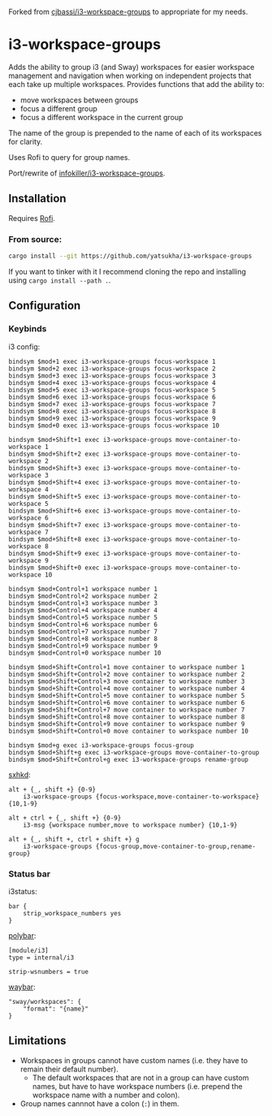 Forked from [cjbassi/i3-workspace-groups](https://github.com/cjbassi/i3-workspace-groups) to appropriate for my needs.

# i3-workspace-groups

Adds the ability to group i3 (and Sway) workspaces for easier workspace management and navigation when working on independent projects that each take up multiple workspaces. Provides functions that add the ability to:

- move workspaces between groups
- focus a different group
- focus a different workspace in the current group

The name of the group is prepended to the name of each of its workspaces for clarity.

Uses Rofi to query for group names.

Port/rewrite of [infokiller/i3-workspace-groups](https://github.com/infokiller/i3-workspace-groups).

## Installation

Requires [Rofi](https://github.com/DaveDavenport/rofi).

### From source:

```bash
cargo install --git https://github.com/yatsukha/i3-workspace-groups
```

If you want to tinker with it I recommend cloning the repo and installing using `cargo install --path .`.

## Configuration

### Keybinds

i3 config:

```
bindsym $mod+1 exec i3-workspace-groups focus-workspace 1
bindsym $mod+2 exec i3-workspace-groups focus-workspace 2
bindsym $mod+3 exec i3-workspace-groups focus-workspace 3
bindsym $mod+4 exec i3-workspace-groups focus-workspace 4
bindsym $mod+5 exec i3-workspace-groups focus-workspace 5
bindsym $mod+6 exec i3-workspace-groups focus-workspace 6
bindsym $mod+7 exec i3-workspace-groups focus-workspace 7
bindsym $mod+8 exec i3-workspace-groups focus-workspace 8
bindsym $mod+9 exec i3-workspace-groups focus-workspace 9
bindsym $mod+0 exec i3-workspace-groups focus-workspace 10

bindsym $mod+Shift+1 exec i3-workspace-groups move-container-to-workspace 1
bindsym $mod+Shift+2 exec i3-workspace-groups move-container-to-workspace 2
bindsym $mod+Shift+3 exec i3-workspace-groups move-container-to-workspace 3
bindsym $mod+Shift+4 exec i3-workspace-groups move-container-to-workspace 4
bindsym $mod+Shift+5 exec i3-workspace-groups move-container-to-workspace 5
bindsym $mod+Shift+6 exec i3-workspace-groups move-container-to-workspace 6
bindsym $mod+Shift+7 exec i3-workspace-groups move-container-to-workspace 7
bindsym $mod+Shift+8 exec i3-workspace-groups move-container-to-workspace 8
bindsym $mod+Shift+9 exec i3-workspace-groups move-container-to-workspace 9
bindsym $mod+Shift+0 exec i3-workspace-groups move-container-to-workspace 10

bindsym $mod+Control+1 workspace number 1
bindsym $mod+Control+2 workspace number 2
bindsym $mod+Control+3 workspace number 3
bindsym $mod+Control+4 workspace number 4
bindsym $mod+Control+5 workspace number 5
bindsym $mod+Control+6 workspace number 6
bindsym $mod+Control+7 workspace number 7
bindsym $mod+Control+8 workspace number 8
bindsym $mod+Control+9 workspace number 9
bindsym $mod+Control+0 workspace number 10

bindsym $mod+Shift+Control+1 move container to workspace number 1
bindsym $mod+Shift+Control+2 move container to workspace number 2
bindsym $mod+Shift+Control+3 move container to workspace number 3
bindsym $mod+Shift+Control+4 move container to workspace number 4
bindsym $mod+Shift+Control+5 move container to workspace number 5
bindsym $mod+Shift+Control+6 move container to workspace number 6
bindsym $mod+Shift+Control+7 move container to workspace number 7
bindsym $mod+Shift+Control+8 move container to workspace number 8
bindsym $mod+Shift+Control+9 move container to workspace number 9
bindsym $mod+Shift+Control+0 move container to workspace number 10

bindsym $mod+g exec i3-workspace-groups focus-group
bindsym $mod+Shift+g exec i3-workspace-groups move-container-to-group
bindsym $mod+Shift+Control+g exec i3-workspace-groups rename-group
```

[sxhkd](https://github.com/baskerville/sxhkd):

```
alt + {_, shift +} {0-9}
	i3-workspace-groups {focus-workspace,move-container-to-workspace} {10,1-9}

alt + ctrl + {_, shift +} {0-9}
	i3-msg {workspace number,move to workspace number} {10,1-9}

alt + {_, shift +, ctrl + shift +} g
	i3-workspace-groups {focus-group,move-container-to-group,rename-group}
```

### Status bar

i3status:

```
bar {
    strip_workspace_numbers yes
}
```

[polybar](https://github.com/jaagr/polybar):

```dosini
[module/i3]
type = internal/i3

strip-wsnumbers = true
```

[waybar](https://github.com/Alexays/Waybar):

```
"sway/workspaces": {
    "format": "{name}"
}
```

## Limitations

- Workspaces in groups cannot have custom names (i.e. they have to remain their default number).
  - The default workspaces that are not in a group can have custom names, but have to have workspace numbers (i.e. prepend the workspace name with a number and colon).
- Group names cannnot have a colon (`:`) in them.
